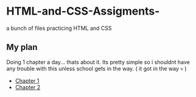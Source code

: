 # HTML-and-CSS-Assigments-
a bunch of files practicing HTML and CSS 

## My plan
Doing 1 chapter a day... thats about it. Its pretty simple so i shouldnt have any trouble with this unless school gets in the way. ( it got in the way :skull: )

- [Chapter 1](https://github.com/SkullEmojee/HTML-and-CSS-Assigments-/blob/main/Assignment%20submission.html)
- [Chapter 2](https://github.com/SkullEmojee/HTML-and-CSS-Assigments-/blob/main/Assignment%202.html)
